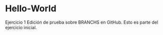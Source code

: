 # Hello-World
Ejercicio 1
Edición de prueba sobre BRANCHS en GitHub.
Esto es parte del ejercicio inicial.
